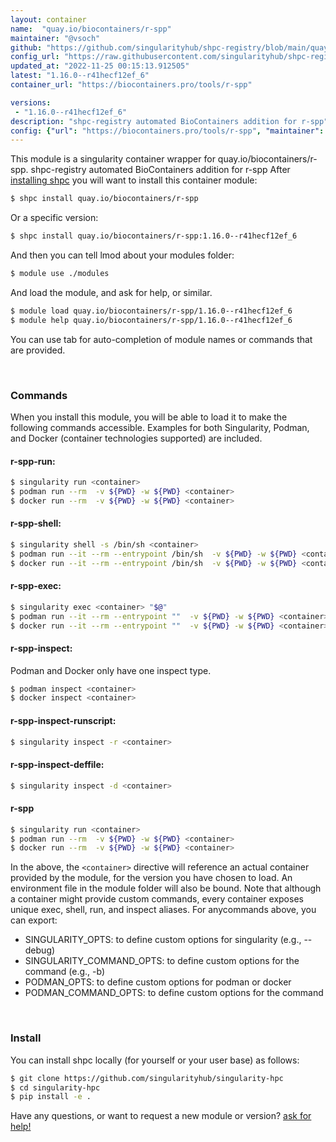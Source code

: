 ```yaml
---
layout: container
name:  "quay.io/biocontainers/r-spp"
maintainer: "@vsoch"
github: "https://github.com/singularityhub/shpc-registry/blob/main/quay.io/biocontainers/r-spp/container.yaml"
config_url: "https://raw.githubusercontent.com/singularityhub/shpc-registry/main/quay.io/biocontainers/r-spp/container.yaml"
updated_at: "2022-11-25 00:15:13.912505"
latest: "1.16.0--r41hecf12ef_6"
container_url: "https://biocontainers.pro/tools/r-spp"

versions:
 - "1.16.0--r41hecf12ef_6"
description: "shpc-registry automated BioContainers addition for r-spp"
config: {"url": "https://biocontainers.pro/tools/r-spp", "maintainer": "@vsoch", "description": "shpc-registry automated BioContainers addition for r-spp", "latest": {"1.16.0--r41hecf12ef_6": "sha256:95447507e939d7ac532ab7958cddcc2d5b19d4c69931058961251a91cc38821a"}, "tags": {"1.16.0--r41hecf12ef_6": "sha256:95447507e939d7ac532ab7958cddcc2d5b19d4c69931058961251a91cc38821a"}, "docker": "quay.io/biocontainers/r-spp"}
---
```


This module is a singularity container wrapper for quay.io/biocontainers/r-spp.
shpc-registry automated BioContainers addition for r-spp
After [installing shpc](#install) you will want to install this container module:


```bash
$ shpc install quay.io/biocontainers/r-spp
```

Or a specific version:

```bash
$ shpc install quay.io/biocontainers/r-spp:1.16.0--r41hecf12ef_6
```

And then you can tell lmod about your modules folder:

```bash
$ module use ./modules
```

And load the module, and ask for help, or similar.

```bash
$ module load quay.io/biocontainers/r-spp/1.16.0--r41hecf12ef_6
$ module help quay.io/biocontainers/r-spp/1.16.0--r41hecf12ef_6
```

You can use tab for auto-completion of module names or commands that are provided.

<br>

### Commands

When you install this module, you will be able to load it to make the following commands accessible.
Examples for both Singularity, Podman, and Docker (container technologies supported) are included.

#### r-spp-run:

```bash
$ singularity run <container>
$ podman run --rm  -v ${PWD} -w ${PWD} <container>
$ docker run --rm  -v ${PWD} -w ${PWD} <container>
```

#### r-spp-shell:

```bash
$ singularity shell -s /bin/sh <container>
$ podman run --it --rm --entrypoint /bin/sh  -v ${PWD} -w ${PWD} <container>
$ docker run --it --rm --entrypoint /bin/sh  -v ${PWD} -w ${PWD} <container>
```

#### r-spp-exec:

```bash
$ singularity exec <container> "$@"
$ podman run --it --rm --entrypoint ""  -v ${PWD} -w ${PWD} <container> "$@"
$ docker run --it --rm --entrypoint ""  -v ${PWD} -w ${PWD} <container> "$@"
```

#### r-spp-inspect:

Podman and Docker only have one inspect type.

```bash
$ podman inspect <container>
$ docker inspect <container>
```

#### r-spp-inspect-runscript:

```bash
$ singularity inspect -r <container>
```

#### r-spp-inspect-deffile:

```bash
$ singularity inspect -d <container>
```



#### r-spp

```bash
$ singularity run <container>
$ podman run --rm  -v ${PWD} -w ${PWD} <container>
$ docker run --rm  -v ${PWD} -w ${PWD} <container>
```


In the above, the `<container>` directive will reference an actual container provided
by the module, for the version you have chosen to load. An environment file in the
module folder will also be bound. Note that although a container
might provide custom commands, every container exposes unique exec, shell, run, and
inspect aliases. For anycommands above, you can export:

 - SINGULARITY_OPTS: to define custom options for singularity (e.g., --debug)
 - SINGULARITY_COMMAND_OPTS: to define custom options for the command (e.g., -b)
 - PODMAN_OPTS: to define custom options for podman or docker
 - PODMAN_COMMAND_OPTS: to define custom options for the command

<br>

### Install

You can install shpc locally (for yourself or your user base) as follows:

```bash
$ git clone https://github.com/singularityhub/singularity-hpc
$ cd singularity-hpc
$ pip install -e .
```

Have any questions, or want to request a new module or version? [ask for help!](https://github.com/singularityhub/singularity-hpc/issues)